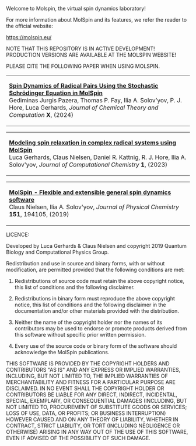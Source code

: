 Welcome to Molspin, the virtual spin dynamics laboratory!

For more information about MolSpin and its features, we refer the reader to the official website:

https://molspin.eu/

NOTE THAT THIS REPOSITORY IS IN ACTIVE DEVELOPMENT! PRODUCTION VERSIONS ARE AVAILABLE AT THE MOLSPIN WEBSITE!

PLEASE CITE THE FOLLOWING PAPER WHEN USING MOLSPIN.

<table>
	<tr>
		<td>
			<p>
				<a href="https://doi.org/10.1021/acs.jctc.4c00361" target="_blank">
					<b>Spin Dynamics of Radical Pairs Using the Stochastic Schrödinger Equation in MolSpin</b>
				</a><br />
				Gediminas Jurgis Pazera, Thomas P. Fay, Ilia A. Solov’yov, P. J. Hore, Luca Gerhards, <i>Journal of Chemical Theory and Computation </i> <b>X</b>, (2024)
			</p>
		</td>
	</tr>
</table>

<table>
	<tr>
		<td>
			<p>
				<a href="https://doi.org/10.1002/jcc.27120" target="_blank">
					<b>Modeling spin relaxation in complex radical systems using MolSpin</b>
				</a><br />
				Luca Gerhards, Claus Nielsen, Daniel R. Kattnig, R. J. Hore,  Ilia A. Solov'yov, <i>Journal of Computational Chemistry </i> <b>1</b>, (2023)
			</p>
		</td>
	</tr>
</table>


<table>
	<tr>
		<td>
			<p>
				<a href="https://doi.org/10.1063/1.5125043" target="_blank">
					<b>MolSpin - Flexible and extensible general spin dynamics software</b>
				</a><br />
				Claus Nielsen, Ilia A. Solov'yov, <i>Journal of Physical Chemistry</i> <b>151</b>, 194105, (2019)
			</p>
		</td>
	</tr>
</table>



LICENCE:

Developed by Luca Gerhards & Claus Nielsen and copyright 2019 Quantum Biology and Computational Physics Group.

Redistribution and use in source and binary forms, with or without modification, are permitted provided that the following conditions are met:

1. Redistributions of source code must retain the above copyright notice, this list of conditions and the following disclaimer.

2. Redistributions in binary form must reproduce the above copyright notice, this list of conditions and the following disclaimer in the documentation and/or other materials provided with the distribution.

3. Neither the name of the copyright holder nor the names of its contributors may be used to endorse or promote products derived from this software without specific prior written permission.

4. Every use of the source code or binary form of the software should acknowledge the MolSpin publications.

THIS SOFTWARE IS PROVIDED BY THE COPYRIGHT HOLDERS AND CONTRIBUTORS "AS IS" AND ANY EXPRESS OR IMPLIED WARRANTIES, INCLUDING, BUT NOT LIMITED TO, THE IMPLIED WARRANTIES OF MERCHANTABILITY AND FITNESS FOR A PARTICULAR PURPOSE ARE DISCLAIMED. IN NO EVENT SHALL THE COPYRIGHT HOLDER OR CONTRIBUTORS BE LIABLE FOR ANY DIRECT, INDIRECT, INCIDENTAL, SPECIAL, EXEMPLARY, OR CONSEQUENTIAL DAMAGES (INCLUDING, BUT NOT LIMITED TO, PROCUREMENT OF SUBSTITUTE GOODS OR SERVICES; LOSS OF USE, DATA, OR PROFITS; OR BUSINESS INTERRUPTION) HOWEVER CAUSED AND ON ANY THEORY OF LIABILITY, WHETHER IN CONTRACT, STRICT LIABILITY, OR TORT (INCLUDING NEGLIGENCE OR OTHERWISE) ARISING IN ANY WAY OUT OF THE USE OF THIS SOFTWARE, EVEN IF ADVISED OF THE POSSIBILITY OF SUCH DAMAGE.
